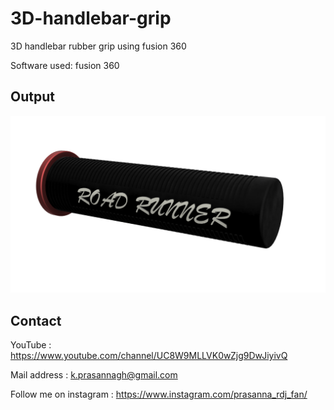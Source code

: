 # 3D-handlebar-grip
3D handlebar rubber grip using fusion 360

Software used: fusion 360

## Output
<img src="https://github.com/prasanna892/3D-handlebar-grip/blob/main/handlebar%20grip%20v3.png">

## Contact 

YouTube : https://www.youtube.com/channel/UC8W9MLLVK0wZjg9DwJiyivQ

Mail address : k.prasannagh@gmail.com

Follow me on instagram : https://www.instagram.com/prasanna_rdj_fan/
